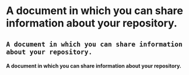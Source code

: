 # A document in which you can share information about your repository.

 ## `A document in which you can share information about your repository.`
#### A document in which you can share information about your repository.

